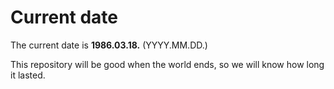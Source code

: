 # Current date

The current date is **1986.03.18.** (YYYY.MM.DD.)

This repository will be good when the world ends, so we will know how long it lasted.